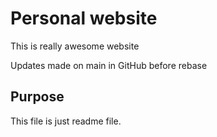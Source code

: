 # Personal website

This is really awesome website

Updates made on main in GitHub before rebase

## Purpose
This file is just readme file.
